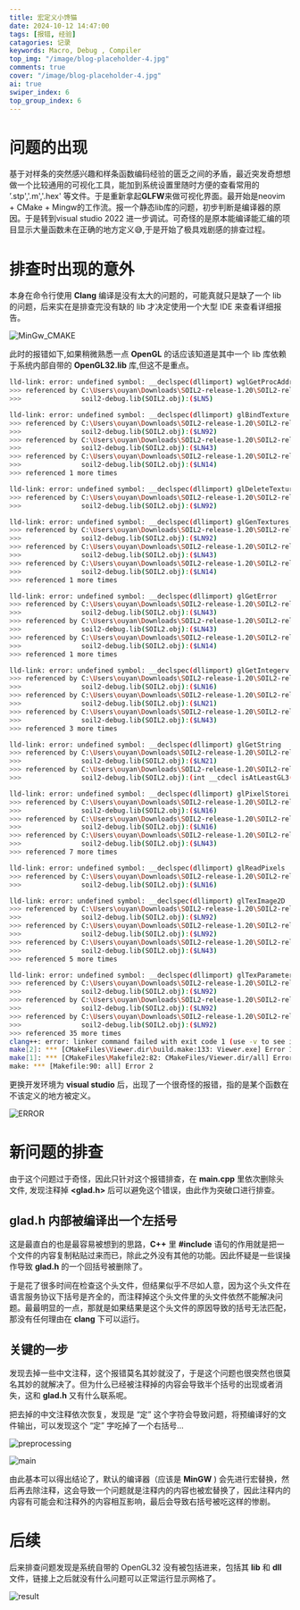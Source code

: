 ```yaml
---
title: 宏定义小馋猫
date: 2024-10-12 14:47:00
tags: [报错, 经验]
catagories: 记录
keywords: Macro, Debug , Compiler
top_img: "/image/blog-placeholder-4.jpg"
comments: true
cover: "/image/blog-placeholder-4.jpg"
ai: true
swiper_index: 6
top_group_index: 6
---
```


# 问题的出现

基于对样条的突然感兴趣和样条函数编码经验的匮乏之间的矛盾，最近突发奇想想做一个比较通用的可视化工具，能加到系统设置里随时方便的查看常用的 ’.stp','.m','.hex' 等文件。于是重新拿起**GLFW**来做可视化界面。最开始是neovim + CMake + Mingw的工作流。报一个静态lib库的问题，初步判断是编译器的原因。于是转到visual studio 2022 进一步调试。可奇怪的是原本能编译能汇编的项目显示大量函数未在正确的地方定义😅,于是开始了极具戏剧感的排查过程。

# 排查时出现的意外

本身在命令行使用 **Clang** 编译是没有太大的问题的，可能真就只是缺了一个 lib 的问题，后来实在是排查完没有缺的 lib 才决定使用一个大型 IDE 来查看详细报告。

![MinGw_CMAKE](/image/mh/MinGW_CMAKE.png)

此时的报错如下,如果稍微熟悉一点 **OpenGL** 的话应该知道是其中一个 lib 库依赖于系统内部自带的 **OpenGL32.lib** 库,但这不是重点。

```bash
lld-link: error: undefined symbol: __declspec(dllimport) wglGetProcAddress
>>> referenced by C:\Users\ouyan\Downloads\SOIL2-release-1.20\SOIL2-release-1.20\src\SOIL2\SOIL2.c:262
>>>               soil2-debug.lib(SOIL2.obj):($LN5)

lld-link: error: undefined symbol: __declspec(dllimport) glBindTexture
>>> referenced by C:\Users\ouyan\Downloads\SOIL2-release-1.20\SOIL2-release-1.20\src\SOIL2\SOIL2.c:2252
>>>               soil2-debug.lib(SOIL2.obj):($LN92)
>>> referenced by C:\Users\ouyan\Downloads\SOIL2-release-1.20\SOIL2-release-1.20\src\SOIL2\SOIL2.c:2599
>>>               soil2-debug.lib(SOIL2.obj):($LN43)
>>> referenced by C:\Users\ouyan\Downloads\SOIL2-release-1.20\SOIL2-release-1.20\src\SOIL2\SOIL2.c:2799
>>>               soil2-debug.lib(SOIL2.obj):($LN14)
>>> referenced 1 more times

lld-link: error: undefined symbol: __declspec(dllimport) glDeleteTextures
>>> referenced by C:\Users\ouyan\Downloads\SOIL2-release-1.20\SOIL2-release-1.20\src\SOIL2\SOIL2.c:2356
>>>               soil2-debug.lib(SOIL2.obj):($LN92)

lld-link: error: undefined symbol: __declspec(dllimport) glGenTextures
>>> referenced by C:\Users\ouyan\Downloads\SOIL2-release-1.20\SOIL2-release-1.20\src\SOIL2\SOIL2.c:2249
>>>               soil2-debug.lib(SOIL2.obj):($LN92)
>>> referenced by C:\Users\ouyan\Downloads\SOIL2-release-1.20\SOIL2-release-1.20\src\SOIL2\SOIL2.c:2596
>>>               soil2-debug.lib(SOIL2.obj):($LN43)
>>> referenced by C:\Users\ouyan\Downloads\SOIL2-release-1.20\SOIL2-release-1.20\src\SOIL2\SOIL2.c:2796
>>>               soil2-debug.lib(SOIL2.obj):($LN14)
>>> referenced 1 more times

lld-link: error: undefined symbol: __declspec(dllimport) glGetError
>>> referenced by C:\Users\ouyan\Downloads\SOIL2-release-1.20\SOIL2-release-1.20\src\SOIL2\SOIL2.c:2601
>>>               soil2-debug.lib(SOIL2.obj):($LN43)
>>> referenced by C:\Users\ouyan\Downloads\SOIL2-release-1.20\SOIL2-release-1.20\src\SOIL2\SOIL2.c:2655
>>>               soil2-debug.lib(SOIL2.obj):($LN43)
>>> referenced by C:\Users\ouyan\Downloads\SOIL2-release-1.20\SOIL2-release-1.20\src\SOIL2\SOIL2.c:2801
>>>               soil2-debug.lib(SOIL2.obj):($LN14)
>>> referenced 1 more times

lld-link: error: undefined symbol: __declspec(dllimport) glGetIntegerv
>>> referenced by C:\Users\ouyan\Downloads\SOIL2-release-1.20\SOIL2-release-1.20\src\SOIL2\SOIL2.c:1849
>>>               soil2-debug.lib(SOIL2.obj):($LN16)
>>> referenced by C:\Users\ouyan\Downloads\SOIL2-release-1.20\SOIL2-release-1.20\src\SOIL2\SOIL2.c:340
>>>               soil2-debug.lib(SOIL2.obj):($LN21)
>>> referenced by C:\Users\ouyan\Downloads\SOIL2-release-1.20\SOIL2-release-1.20\src\SOIL2\SOIL2.c:2606
>>>               soil2-debug.lib(SOIL2.obj):($LN43)
>>> referenced 3 more times

lld-link: error: undefined symbol: __declspec(dllimport) glGetString
>>> referenced by C:\Users\ouyan\Downloads\SOIL2-release-1.20\SOIL2-release-1.20\src\SOIL2\SOIL2.c:356
>>>               soil2-debug.lib(SOIL2.obj):($LN21)
>>> referenced by C:\Users\ouyan\Downloads\SOIL2-release-1.20\SOIL2-release-1.20\src\SOIL2\SOIL2.c:205
>>>               soil2-debug.lib(SOIL2.obj):(int __cdecl isAtLeastGL3(void))

lld-link: error: undefined symbol: __declspec(dllimport) glPixelStorei
>>> referenced by C:\Users\ouyan\Downloads\SOIL2-release-1.20\SOIL2-release-1.20\src\SOIL2\SOIL2.c:1852
>>>               soil2-debug.lib(SOIL2.obj):($LN16)
>>> referenced by C:\Users\ouyan\Downloads\SOIL2-release-1.20\SOIL2-release-1.20\src\SOIL2\SOIL2.c:1861
>>>               soil2-debug.lib(SOIL2.obj):($LN16)
>>> referenced by C:\Users\ouyan\Downloads\SOIL2-release-1.20\SOIL2-release-1.20\src\SOIL2\SOIL2.c:2609
>>>               soil2-debug.lib(SOIL2.obj):($LN43)
>>> referenced 7 more times

lld-link: error: undefined symbol: __declspec(dllimport) glReadPixels
>>> referenced by C:\Users\ouyan\Downloads\SOIL2-release-1.20\SOIL2-release-1.20\src\SOIL2\SOIL2.c:1857
>>>               soil2-debug.lib(SOIL2.obj):($LN16)

lld-link: error: undefined symbol: __declspec(dllimport) glTexImage2D
>>> referenced by C:\Users\ouyan\Downloads\SOIL2-release-1.20\SOIL2-release-1.20\src\SOIL2\SOIL2.c:2308
>>>               soil2-debug.lib(SOIL2.obj):($LN92)
>>> referenced by C:\Users\ouyan\Downloads\SOIL2-release-1.20\SOIL2-release-1.20\src\SOIL2\SOIL2.c:2337
>>>               soil2-debug.lib(SOIL2.obj):($LN92)
>>> referenced by C:\Users\ouyan\Downloads\SOIL2-release-1.20\SOIL2-release-1.20\src\SOIL2\SOIL2.c:2649
>>>               soil2-debug.lib(SOIL2.obj):($LN43)
>>> referenced 5 more times

lld-link: error: undefined symbol: __declspec(dllimport) glTexParameteri
>>> referenced by C:\Users\ouyan\Downloads\SOIL2-release-1.20\SOIL2-release-1.20\src\SOIL2\SOIL2.c:2369
>>>               soil2-debug.lib(SOIL2.obj):($LN92)
>>> referenced by C:\Users\ouyan\Downloads\SOIL2-release-1.20\SOIL2-release-1.20\src\SOIL2\SOIL2.c:2370
>>>               soil2-debug.lib(SOIL2.obj):($LN92)
>>> referenced by C:\Users\ouyan\Downloads\SOIL2-release-1.20\SOIL2-release-1.20\src\SOIL2\SOIL2.c:2374
>>>               soil2-debug.lib(SOIL2.obj):($LN92)
>>> referenced 35 more times
clang++: error: linker command failed with exit code 1 (use -v to see invocation)
make[2]: *** [CMakeFiles\Viewer.dir\build.make:133: Viewer.exe] Error 1
make[1]: *** [CMakeFiles\Makefile2:82: CMakeFiles/Viewer.dir/all] Error 2
make: *** [Makefile:90: all] Error 2
```

更换开发环境为 **visual studio** 后，出现了一个很奇怪的报错，指的是某个函数在不该定义的地方被定义。

![ERROR](/image/mh/ERROR.png)

# 新问题的排查

由于这个问题过于奇怪，因此只针对这个报错排查，在 **main.cpp** 里依次删除头文件, 发现注释掉 **<glad.h>** 后可以避免这个错误，由此作为突破口进行排查。

## glad.h 内部被编译出一个左括号

这是最直白的也是最容易被想到的思路，**C++** 里 **#include** 语句的作用就是把一个文件的内容复制粘贴过来而已，除此之外没有其他的功能。因此怀疑是一些误操作导致 **glad.h** 的一个回括号被删除了。

于是花了很多时间在检查这个头文件，但结果似乎不尽如人意，因为这个头文件在语言服务协议下括号是齐全的，而注释掉这个头文件里的头文件依然不能解决问题。最最明显的一点，那就是如果结果是这个头文件的原因导致的括号无法匹配，那没有任何理由在 **clang** 下可以运行。

## 关键的一步

发现去掉一些中文注释，这个报错莫名其妙就没了，于是这个问题也很突然也很莫名其妙的就解决了。但为什么已经被注释掉的内容会导致半个括号的出现或者消失，这和 **glad.h** 又有什么联系呢。

把去掉的中文注释依次恢复，发现是 “定” 这个字符会导致问题，将预编译好的文件输出，可以发现这个 “定” 字吃掉了一个右括号...

![preprocessing](/image/mh/preprocess.png)

![main](/image/mh/main.png)

由此基本可以得出结论了，默认的编译器（应该是 **MinGW** ) 会先进行宏替换，然后再去除注释，这会导致一个问题就是注释内的内容也被宏替换了，因此注释内的内容有可能会和注释外的内容相互影响，最后会导致右括号被吃这样的惨剧。

# 后续

后来排查问题发现是系统自带的 OpenGL32 没有被包括进来，包括其 **lib** 和 **dll** 文件，链接上之后就没有什么问题可以正常运行显示网格了。

![result](/image/mh/result.png)
